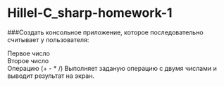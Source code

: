 # Hillel-C_sharp-homework-1

###Создать консольное приложение, которое последовательно считывает у пользователя:  

Первое число  
Второе число  
Операцию (+ - * /) 
Выполняет заданую операцию с двумя числами и выводит результат на экран.  
